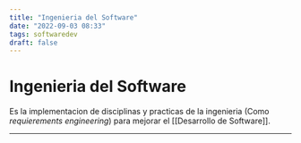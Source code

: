 ```yaml
---
title: "Ingenieria del Software"
date: "2022-09-03 08:33"
tags: softwaredev
draft: false
---
```

# Ingenieria del Software
Es la implementacion de disciplinas y practicas de la ingenieria (Como *requierements engineering*) para mejorar el [[Desarrollo de Software]].
___
